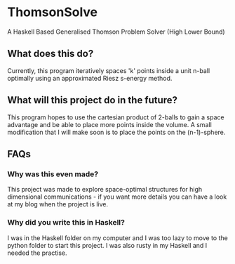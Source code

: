 # ThomsonSolve
A Haskell Based Generalised Thomson Problem Solver (High Lower Bound)


## What does this do?
Currently, this program iteratively spaces 'k' points inside a unit n-ball optimally using an approximated Riesz s-energy method.

## What will this project do in the future?
This program hopes to use the cartesian product of 2-balls to gain a space advantage and be able to place more points inside the volume.
A small modification that I will make soon is to place the points on the (n-1)-sphere.


## FAQs
### Why was this even made?
This project was made to explore space-optimal structures for high dimensional communications - if you want more details you can have a look at my blog when the project is live.

### Why did you write this in Haskell?
I was in the Haskell folder on my computer and I was too lazy to move to the python folder to start this project.
I was also rusty in my Haskell and I needed the practise.
